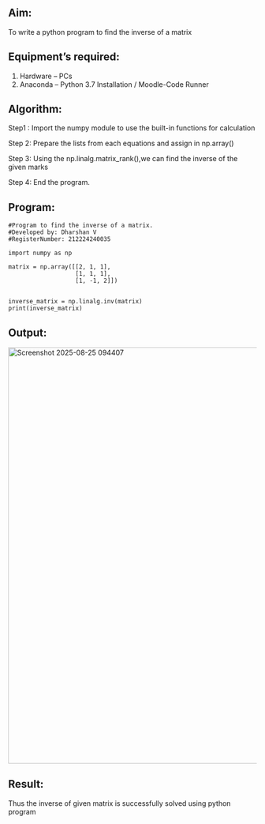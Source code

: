 ## Aim:
To write a python program to find the inverse of a matrix
## Equipment’s required:
1. 	Hardware – PCs
2. 	Anaconda – Python 3.7 Installation / Moodle-Code Runner
## Algorithm:
Step1 : Import the numpy module to use the built-in functions for calculation

Step 2: Prepare the lists from each equations and assign in np.array()

Step 3: Using the np.linalg.matrix_rank(),we can find the inverse of the given marks

Step 4: End the program.

## Program:
~~~
#Program to find the inverse of a matrix.
#Developed by: Dharshan V
#RegisterNumber: 212224240035

import numpy as np

matrix = np.array([[2, 1, 1], 
                   [1, 1, 1], 
                   [1, -1, 2]])


inverse_matrix = np.linalg.inv(matrix)
print(inverse_matrix)
~~~
## Output:
<img width="1278" height="843" alt="Screenshot 2025-08-25 094407" src="https://github.com/user-attachments/assets/83449e9d-869e-413c-a52c-bbb0f300a23d" />

## Result:
Thus the inverse of given matrix is successfully solved using python program

